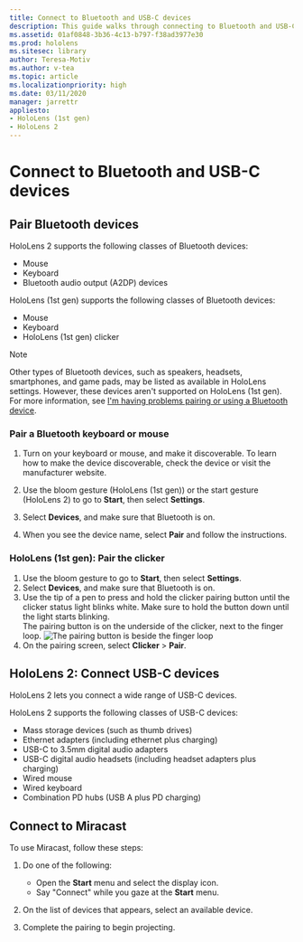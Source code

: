 ```yaml
---
title: Connect to Bluetooth and USB-C devices
description: This guide walks through connecting to Bluetooth and USB-C devices and accessories.
ms.assetid: 01af0848-3b36-4c13-b797-f38ad3977e30
ms.prod: hololens
ms.sitesec: library
author: Teresa-Motiv
ms.author: v-tea
ms.topic: article
ms.localizationpriority: high
ms.date: 03/11/2020
manager: jarrettr
appliesto:
- HoloLens (1st gen)
- HoloLens 2
---
```


# Connect to Bluetooth and USB-C devices

## Pair Bluetooth devices

HoloLens 2 supports the following classes of Bluetooth devices:

- Mouse
- Keyboard
- Bluetooth audio output (A2DP) devices

HoloLens (1st gen) supports the following classes of Bluetooth devices:

- Mouse
- Keyboard
- HoloLens (1st gen) clicker

> [!NOTE]
> Other types of Bluetooth devices, such as speakers, headsets, smartphones, and game pads, may be listed as available in HoloLens settings. However, these devices aren't supported on HoloLens (1st gen). For more information, see [I'm having problems pairing or using a Bluetooth device](hololens-FAQ.md#im-having-problems-pairing-or-using-a-bluetooth-device).

### Pair a Bluetooth keyboard or mouse

1. Turn on your keyboard or mouse, and make it discoverable. To learn how to make the device discoverable, check the device or visit the manufacturer website.

1. Use the bloom gesture (HoloLens (1st gen)) or the start gesture (HoloLens 2) to go to **Start**, then select **Settings**.
1. Select **Devices**, and make sure that Bluetooth is on.  
1. When you see the device name, select **Pair** and follow the instructions.

### HoloLens (1st gen): Pair the clicker

1. Use the bloom gesture to go to **Start**, then select **Settings**.
1. Select **Devices**, and make sure that Bluetooth is on.
1. Use the tip of a pen to press and hold the clicker pairing button until the clicker status light blinks white. Make sure to hold the button down until the light starts blinking.  
   The pairing button is on the underside of the clicker, next to the finger loop.
   ![The pairing button is beside the finger loop](images/use-hololens-clicker-1.png)
1. On the pairing screen, select **Clicker** > **Pair**.

## HoloLens 2: Connect USB-C devices

HoloLens 2 lets you connect a wide range of USB-C devices.

HoloLens 2 supports the following classes of USB-C devices:

- Mass storage devices (such as thumb drives)
- Ethernet adapters (including ethernet plus charging)
- USB-C to 3.5mm digital audio adapters
- USB-C digital audio headsets (including headset adapters plus charging)
- Wired mouse
- Wired keyboard
- Combination PD hubs (USB A plus PD charging)

## Connect to Miracast

To use Miracast, follow these steps:

1. Do one of the following:  

   - Open the **Start** menu and select the display icon.
   - Say "Connect" while you gaze at the **Start** menu.  

1. On the list of devices that appears, select an available device.
1. Complete the pairing to begin projecting.
